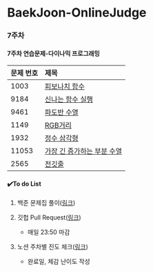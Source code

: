 # BaekJoon-OnlineJudge

### 7주차

#### 7주차 연습문제-다이나믹 프로그래밍

| 문제 번호 | 제목                                                         |
| :-------- | :----------------------------------------------------------- |
| 1003      | [피보나치 함수](https://www.acmicpc.net/problem/1003)        |
| 9184      | [신나는 함수 실행](https://www.acmicpc.net/problem/9184)     |
| 9461      | [파도반 수열](https://www.acmicpc.net/problem/9461)          |
| 1149      | [RGB거리](https://www.acmicpc.net/problem/1149)              |
| 1932      | [정수 삼각형](https://www.acmicpc.net/problem/1932)          |
| 11053     | [가장 긴 증가하는 부분 수열](https://www.acmicpc.net/problem/11053) |
| 2565      | [전깃줄](https://www.acmicpc.net/problem/2565)               |



#### :heavy_check_mark:To do List

1. 백준 문제집 풀이([링크](https://www.acmicpc.net/group/workbook/list/12988))

2. 깃헙 Pull Request([링크](https://github.com/scf-study-algorithm/BaekJoon-OnlineJudge))
   * 매일 23:50 마감
3. 노션 주차별 진도 체크([링크](https://www.notion.so/streetcodefighter/7c1884e31a234fedac0768941b9bf53b?v=1da1802fe86f43b793bf5142aa3c5d40))

   * 완료일, 체감 난이도 작성
